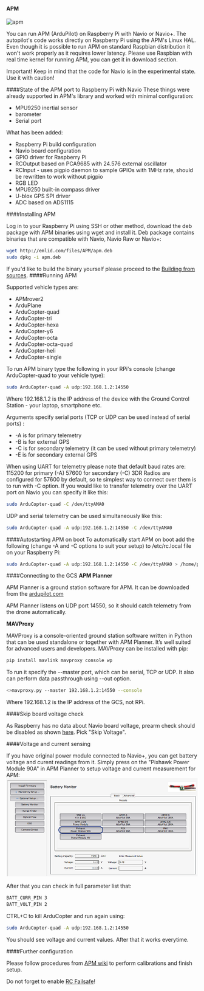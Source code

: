 #### APM

![apm](http://www.emlid.com/wp-content/uploads/2014/10/APM.png)

You can run APM (ArduPilot) on Raspberry Pi with Navio or Navio+. The autopilot's code works directly on Raspberry Pi using the APM's Linux HAL. Even though it is possible to run APM on standard Raspbian distribution it won't work properly as it requires lower latency. Please use Raspbian with real time kernel for running APM, you can get it in download section.

Important! Keep in mind that the code for Navio is in the experimental state. Use it with caution!

####State of the APM port to Raspberry Pi with Navio
These things were already supported in APM's library and worked with minimal configuration:

* MPU9250 inertial sensor
*  barometer
* Serial port

What has been added:

* Raspberry Pi build configuration
* Navio board configuration
* GPIO driver for Raspberry Pi
* RCOutput based on PCA9685 with 24.576 external oscillator
* RCInput - uses pigpio daemon to sample GPIOs with 1MHz rate, should be rewritten to work without pigpio
* RGB LED
* MPU9250 built-in compass driver
* U-blox GPS SPI driver
* ADC based on ADS1115

####Installing APM

Log in to your Raspberry Pi using SSH or other method, download the deb package with APM binaries using wget and install it. Deb package contains binaries that are compatible with Navio, Navio Raw or Navio+:

```bash
wget http://emlid.com/files/APM/apm.deb
sudo dpkg -i apm.deb
```

If you'd like to build the binary yourself please proceed to the [Building from sources](building-from-sources.md).
####Running APM

Supported vehicle types are:
* APMrover2
* ArduPlane
* ArduCopter-quad
* ArduCopter-tri
* ArduCopter-hexa
* ArduCopter-y6
* ArduCopter-octa
* ArduCopter-octa-quad
* ArduCopter-heli
* ArduCopter-single

To run APM binary type the following in your RPi's console (change ArduCopter-quad to your vehicle type):

```bash
sudo ArduCopter-quad -A udp:192.168.1.2:14550
```

Where 192.168.1.2 is the IP address of the device with the Ground Control Station - your laptop, smartphone etc.

Arguments specify serial ports (TCP or UDP can be used instead of serial ports) :

* -A is for primary telemetry
* -B is for external GPS
* -C is for secondary telemetry (it can be used without primary telemetry)
* -E is for secondary external GPS

When using UART for telemetry please note that default baud rates are:
115200 for primary (-A)
57600 for secondary (-C)
3DR Radios are configured for 57600 by default, so te simplest way to connect over them is to run with -C option.
If you would like to transfer telemetry over the UART port on Navio you can specify it like this:

```bash
sudo ArduCopter-quad -C /dev/ttyAMA0
```

UDP and serial telemetry can be used simultaneously like this:

```bash
sudo ArduCopter-quad -A udp:192.168.1.2:14550 -C /dev/ttyAMA0
```

####Autostarting APM on boot
To automatically start APM on boot add the following (change -A and -C options to suit your setup) to /etc/rc.local file on your Raspberry Pi:

```bash
sudo ArduCopter-quad -A udp:192.168.1.2:14550 -C /dev/ttyAMA0 > /home/pi/startup_log &
```

####Connecting to the GCS
**APM Planner**

APM Planner is a ground station software for APM. It can be downloaded from the
[ardupilot.com](http://ardupilot.com/downloads/?category=35)

APM Planner listens on UDP port 14550, so it should catch telemetry from the drone automatically.

**MAVProxy**

MAVProxy is a console-oriented ground station software written in Python that can be used standalone or together with APM Planner. It’s well suited for advanced users and developers. MAVProxy can be installed with pip:

```bash
pip install mavlink mavproxy console wp
```


To run it specify the --master port, which can be serial, TCP or UDP. It also can perform data passthrough using --out option.

```bash
<>mavproxy.py --master 192.168.1.2:14550 --console
```

Where 192.168.1.2 is the IP address of the GCS, not RPi.

####Skip board voltage check

As Raspberry has no data about Navio board voltage, prearm check should be disabled as shown [here](http://copter.ardupilot.com/wiki/flying-arducopter/prearm_safety_check/). Pick "Skip Voltage".

####Voltage and current sensing

If you have original power module connected to Navio+, you can get battery voltage and curent readings from it. Simply press on the "Pixhawk Power Module 90A" in APM Planner to setup voltage and current measurement for APM:
![PM](img/Navio+PM.png)

After that you can check in full parameter list that:

```bash
BATT_CURR_PIN 3
BATT_VOLT_PIN 2
```

CTRL+C to kill ArduCopter and run again using:

```bash
sudo ArduCopter-quad -A udp:192.168.1.2:14550
```

You should see voltage and current values. After that it works everytime.

####Further configuration

Please follow procedures from [APM wiki](http://copter.ardupilot.com/wiki/initial-setup/) to perform calibrations and finish setup.

Do not forget to enable [RC Failsafe](http://copter.ardupilot.com/wiki/configuration/throttle-failsafe/)!
